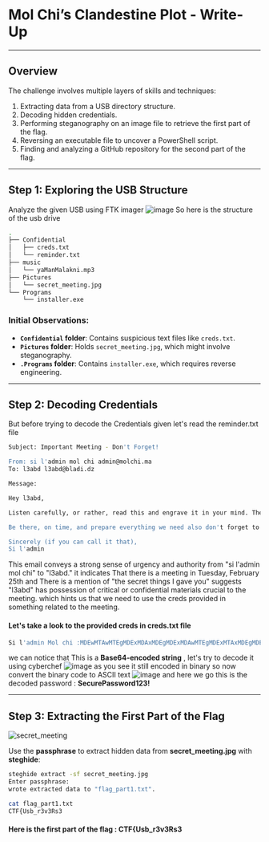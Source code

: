 # Mol Chi’s Clandestine Plot - Write-Up
---

## **Overview**
The challenge involves multiple layers of skills and techniques:
1. Extracting data from a USB directory structure.
2. Decoding hidden credentials.
3. Performing steganography on an image file to retrieve the first part of the flag.
4. Reversing an executable file to uncover a PowerShell script.
5. Finding and analyzing a GitHub repository for the second part of the flag.

---

## **Step 1: Exploring the USB Structure**
Analyze the given USB using FTK imager 
![image](https://github.com/user-attachments/assets/ce4939d9-aa20-402e-904f-4e96ad28fd14)
So here is the structure of the usb drive 
```bash
.
├── Confidential
│   ├── creds.txt
│   └── reminder.txt
├── music
│   └── yaManMalakni.mp3
├── Pictures
│   └── secret_meeting.jpg
└── Programs
    └── installer.exe
```
### **Initial Observations:**
- **`Confidential` folder**: Contains suspicious text files like `creds.txt`.
- **`Pictures` folder**: Holds `secret_meeting.jpg`, which might involve steganography.
- **`.Programs` folder**: Contains `installer.exe`, which requires reverse engineering.

---

## **Step 2: Decoding Credentials**
But before trying to decode the Credentials given let's read the reminder.txt file 
```bash
Subject: Important Meeting - Don't Forget!

From: si l'admin mol chi admin@molchi.ma
To: l3abd l3abd@bladi.dz

Message:

Hey l3abd,

Listen carefully, or rather, read this and engrave it in your mind. The meeting is on Tuesday, February 25th. Donâ€™t forget, or youâ€™ll see what's coming your way. I donâ€™t want any excuses, no "I forgot" or "I had something else to do." Youâ€™ve been warned.

Be there, on time, and prepare everything we need also don't forget to bring with you the secret things that I gived you, you gonna need it !!!. I'm counting on you, but more importantly, Iâ€™m watching you.

Sincerely (if you can call it that),
Si l'admin


```
This email conveys a strong sense of urgency and authority from "si l'admin mol chi" to "l3abd."
it indicates That there is a meeting in Tuesday, February 25th and There is a mention of "the secret things I gave you" suggests "l3abd" has possession of critical or confidential materials crucial to the meeting.
which hints us that we need to use the creds provided in something related to the meeting.
#### Let's take a look to the provided creds in creds.txt file

```bash
Si l'admin Mol chi :MDEwMTAwMTEgMDExMDAxMDEgMDExMDAwMTEgMDExMTAxMDEgMDExMTAwMTAgMDExMDAxMDEgMDEwMTAwMDAgMDExMDAwMDEgMDExMTAwMTEgMDExMTAwMTEgMDExMTAxMTEgMDExMDExMTEgMDExMTAwMTAgMDExMDAxMDAgMDAxMTAwMDEgMDAxMTAwMTAgMDAxMTAwMTEgMDAxMDAwMDE=

```
we can notice that This is a **Base64-encoded string** , let's try to decode it using cyberchef
![image](https://github.com/user-attachments/assets/27fc867c-c3fa-440f-9de2-5ee7e79c1100)
as you see it still encoded in binary so now convert the binary code to ASCII text 
![image](https://github.com/user-attachments/assets/e2bc0638-1f59-4107-bbf5-325689d61565)
and here we go this is the decoded password : **SecurePassword123!**

---

## **Step 3: Extracting the First Part of the Flag**
![secret_meeting](https://github.com/user-attachments/assets/358bbd67-cb40-449e-bee3-2f54ad709784)

Use the **passphrase** to extract hidden data from **secret_meeting.jpg** with **steghide**:
```bash
steghide extract -sf secret_meeting.jpg                            
Enter passphrase:
wrote extracted data to "flag_part1.txt".

cat flag_part1.txt 
CTF{Usb_r3v3Rs3

```
#### Here is the first part of the flag : CTF{Usb_r3v3Rs3
